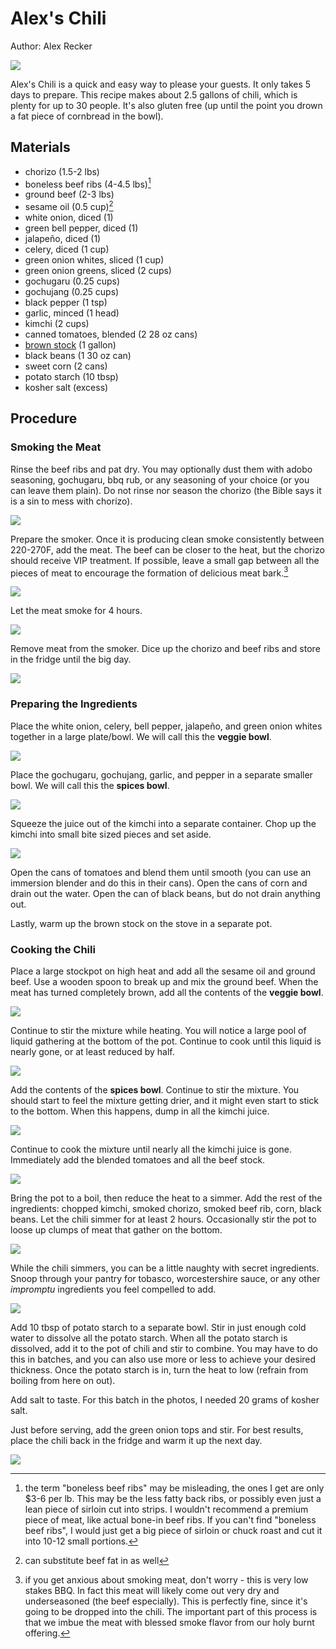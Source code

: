 # Alex's Chili

Author: Alex Recker

![](../images/chili.jpg)

Alex's Chili is a quick and easy way to please your guests.  It only takes 5 days to prepare.  This recipe makes about 2.5 gallons of chili, which is plenty for up to 30 people.  It's also gluten free (up until the point you drown a fat piece of cornbread in the bowl).

## Materials

- chorizo (1.5-2 lbs)
- boneless beef ribs (4-4.5 lbs)[^2]
- ground beef (2-3 lbs)
- sesame oil (0.5 cup)[^1]
- white onion, diced (1)
- green bell pepper, diced (1)
- jalapeño, diced (1)
- celery, diced (1 cup)
- green onion whites, sliced (1 cup)
- green onion greens, sliced (2 cups)
- gochugaru (0.25 cups)
- gochujang (0.25 cups)
- black pepper (1 tsp)
- garlic, minced (1 head)
- kimchi (2 cups)
- canned tomatoes, blended (2 28 oz cans)
- [brown stock](./brown-stock.md) (1 gallon)
- black beans (1 30 oz can)
- sweet corn (2 cans)
- potato starch (10 tbsp)
- kosher salt (excess)

## Procedure

### Smoking the Meat

Rinse the beef ribs and pat dry.  You may optionally dust them with adobo seasoning, gochugaru, bbq rub, or any seasoning of your choice (or you can leave them plain).  Do not rinse nor season the chorizo (the Bible says it is a sin to mess with chorizo).

![](../images/chili-smoked-meat-prep.jpg)

Prepare the smoker.  Once it is producing clean smoke consistently between 220-270F, add the meat.  The beef can be closer to the heat, but the chorizo should receive VIP treatment.  If possible, leave a small gap between all the pieces of meat to encourage the formation of delicious meat bark.[^3]

![](../images/chili-prepare-smoker.jpg)

Let the meat smoke for 4 hours.

![](../images/chili-meat-smoked.jpg)

Remove meat from the smoker.  Dice up the chorizo and beef ribs and store in the fridge until the big day.

![](../images/chili-meat-cut.jpg)

### Preparing the Ingredients

Place the white onion, celery, bell pepper, jalapeño, and green onion whites together in a large plate/bowl.  We will call this the **veggie bowl**.

![](../images/chili-veggies.jpg)

Place the gochugaru, gochujang, garlic, and pepper in a separate smaller bowl.  We will call this the **spices bowl**.

![](../images/chili-spices.jpg)

Squeeze the juice out of the kimchi into a separate container.  Chop up the kimchi into small bite sized pieces and set aside.

![](../images/chili-kimchi.jpg)

Open the cans of tomatoes and blend them until smooth (you can use an immersion blender and do this in their cans).  Open the cans of corn and drain out the water.  Open the can of black beans, but do not drain anything out.

Lastly, warm up the brown stock on the stove in a separate pot.

### Cooking the Chili

Place a large stockpot on high heat and add all the sesame oil and ground beef.  Use a wooden spoon to break up and mix the ground beef.  When the meat has turned completely brown, add all the contents of the **veggie bowl**.

![](../images/chili-add-veggies.jpg)

Continue to stir the mixture while heating.  You will notice a large pool of liquid gathering at the bottom of the pot.  Continue to cook until this liquid is nearly gone, or at least reduced by half.

![](../images/chili-liquid.jpg)

Add the contents of the **spices bowl**.  Continue to stir the mixture.  You should start to feel the mixture getting drier, and it might even start to stick to the bottom.  When this happens, dump in all the kimchi juice.

![](../images/chili-add-juices.jpg)

Continue to cook the mixture until nearly all the kimchi juice is gone.  Immediately add the blended tomatoes and all the beef stock.

![](../images/chili-add-stock.jpg)

Bring the pot to a boil, then reduce the heat to a simmer.  Add the rest of the ingredients: chopped kimchi, smoked chorizo, smoked beef rib, corn, black beans.  Let the chili simmer for at least 2 hours.  Occasionally stir the pot to loose up clumps of meat that gather on the bottom.

![](../images/chili-simmer.jpg)

While the chili simmers, you can be a little naughty with secret ingredients.  Snoop through your pantry for tobasco, worcestershire sauce, or any other _impromptu_ ingredients you feel compelled to add.

![](../images/chili-hot-sauce.jpg)

Add 10 tbsp of potato starch to a separate bowl.  Stir in just enough cold water to dissolve all the potato starch.  When all the potato starch is dissolved, add it to the pot of chili and stir to combine.  You may have to do this in batches, and you can also use more or less to achieve your desired thickness.  Once the potato starch is in, turn the heat to low (refrain from boiling from here on out).

Add salt to taste.  For this batch in the photos, I needed 20 grams of kosher salt.

Just before serving, add the green onion tops and stir.  For best results, place the chili back in the fridge and warm it up the next day.

![](../images/chili-green-onions.jpg)

[^1]: can substitute beef fat in as well
[^2]: the term "boneless beef ribs" may be misleading, the ones I get are only $3-6 per lb.  This may be the less fatty back ribs, or possibly even just a lean piece of sirloin cut into strips.  I wouldn't recommend a premium piece of meat, like actual bone-in beef ribs.  If you can't find "boneless beef ribs", I would just get a big piece of sirloin or chuck roast and cut it into 10-12 small portions.
[^3]: if you get anxious about smoking meat, don't worry - this is very low stakes BBQ.  In fact this meat will likely come out very dry and underseasoned (the beef especially).  This is perfectly fine, since it's going to be dropped into the chili.  The important part of this process is that we imbue the meat with blessed smoke flavor from our holy burnt offering.
